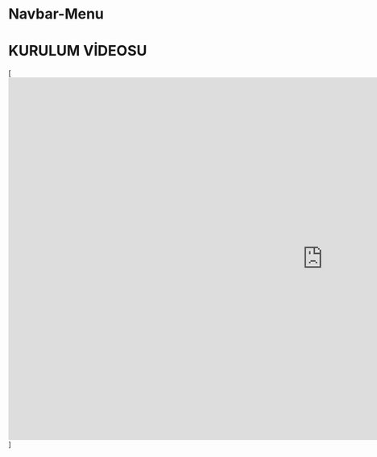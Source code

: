 # Navbar-Menu
 
 # KURULUM VİDEOSU
[[<iframe allow="fullscreen;autoplay" allowfullscreen height="720" src="https://streamable.com/e/kg0cv7?autoplay=1&muted=1" width="1248" style="border:none;"></iframe>](https://streamable.com/kg0cv7)]
